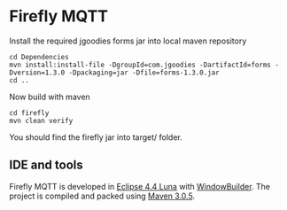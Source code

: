 # Firefly MQTT

Install the required jgoodies forms jar into local maven repository

    cd Dependencies
    mvn install:install-file -DgroupId=com.jgoodies -DartifactId=forms -Dversion=1.3.0 -Dpackaging=jar -Dfile=forms-1.3.0.jar
    cd ..
 
Now build with maven

    cd firefly
    mvn clean verify
    
You should find the firefly jar into target/ folder.

## IDE and tools

Firefly MQTT is developed in [Eclipse 4.4 Luna](http://www.eclipse.org/downloads/packages/eclipse-ide-java-ee-developers/lunasr2) with [WindowBuilder](http://www.eclipse.org/windowbuilder/download.php).
The project is compiled and packed using [Maven 3.0.5](https://maven.apache.org/download.cgi).

